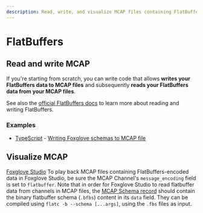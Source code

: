 ```yaml
---
description: Read, write, and visualize MCAP files containing FlatBuffers data.
---
```


# FlatBuffers

## Read and write MCAP

If you're starting from scratch, you can write code that allows **writes your FlatBuffers data to MCAP files** and subsequently **reads your FlatBuffers data from your MCAP files**.

See also the [official FlatBuffers docs](https://google.github.io/flatbuffers/) to learn more about reading and writing FlatBuffers.

### Examples

- [TypeScript](https://github.com/foxglove/mcap/tree/main/typescript/examples/flatbufferswriter) - [Writing Foxglove schemas to MCAP file](https://github.com/foxglove/mcap/blob/main/typescript/examples/flatbufferswriter/scripts/main.ts)

## Visualize MCAP

[Foxglove Studio](https://foxglove.dev/studio) To play back MCAP files containing FlatBuffers-encoded data in Foxglove Studio, be sure the MCAP Channel's `message_encoding` field is set to `flatbuffer`. Note that in order for Foxglove Studio to read flatbuffer data from channels in MCAP files, the [MCAP Schema record](https://mcap.dev/specification/index.html#schema-op0x03) should contain the binary flatbuffer schema (`.bfbs`) content in its `data` field. They can be compiled using `flatc -b --schema [...args]`, using the `.fbs` files as input.
